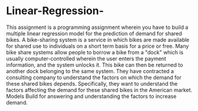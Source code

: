 # Linear-Regression-
This assignment is a programming assignment wherein you have to build a multiple linear regression model for the prediction of demand for shared bikes. A bike-sharing system is a service in which bikes are made available for shared use to individuals on a short term basis for a price or free. Many bike share systems allow people to borrow a bike from a "dock" which is usually computer-controlled wherein the user enters the payment information, and the system unlocks it. This bike can then be returned to another dock belonging to the same system. They have contracted a consulting company to understand the factors on which the demand for these shared bikes depends. Specifically, they want to understand the factors affecting the demand for these shared bikes in the American market.  Models Build for answering and understanding the factors to increase demand.
